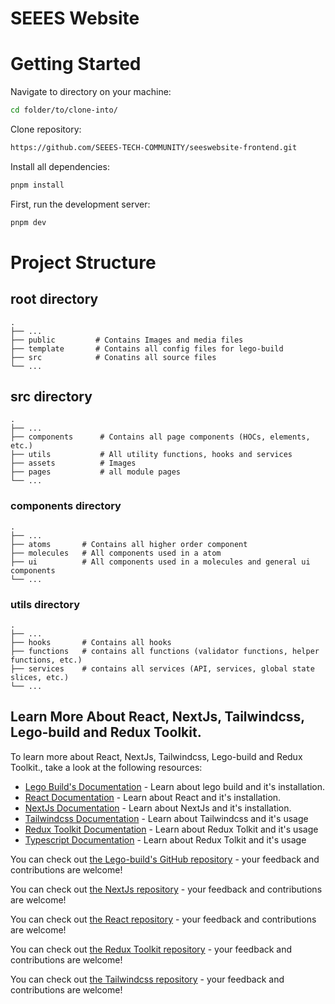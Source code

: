 # SEEES Website

# Getting Started

Navigate to directory on your machine:

```bash
cd folder/to/clone-into/
```

Clone repository:

```bash
https://github.com/SEEES-TECH-COMMUNITY/seeswebsite-frontend.git
```

Install all dependencies:

```bash
pnpm install
```


First, run the development server:

```bash
pnpm dev
```

# Project Structure 

## root directory
    .
    ├── ...
    ├── public         # Contains Images and media files
    ├── template       # Contains all config files for lego-build 
    ├── src            # Conatins all source files
    └── ...

## src directory
    .
    ├── ...
    ├── components      # Contains all page components (HOCs, elements, etc.)
    ├── utils           # All utility functions, hooks and services
    ├── assets          # Images
    ├── pages           # all module pages 
    └── ...
    
### components directory
    .
    ├── ...
    ├── atoms       # Contains all higher order component
    ├── molecules   # All components used in a atom
    ├── ui          # All components used in a molecules and general ui components
    └── ...

### utils directory
    .
    ├── ...
    ├── hooks       # Contains all hooks
    ├── functions   # contains all functions (validator functions, helper functions, etc.)
    ├── services    # contains all services (API, services, global state slices, etc.)
    └── ...
    
## Learn More About React, NextJs, Tailwindcss, Lego-build and Redux Toolkit.

To learn more about React, NextJs, Tailwindcss, Lego-build and Redux Toolkit., take a look at the following resources:

- [Lego Build's Documentation](https://lego-build.github.io/) - Learn about lego build and it's installation.
- [React Documentation](https://beta.reactjs.org) - Learn about React and it's installation.
- [NextJs Documentation](https://nextjs.org/docs) - Learn about NextJs and it's installation.
- [Tailwindcss Documentation](https://tailwindcss.com/docs) - Learn about Tailwindcss and it's usage
- [Redux Toolkit Documentation](https://redux-toolkit.js.org/tutorials/quick-start) - Learn about Redux Tolkit and it's usage
- [Typescript Documentation](https://www.typescriptlang.org/docs/) - Learn about Redux Tolkit and it's usage

You can check out [the Lego-build's GitHub repository](https://github.com/lego-build/lego-build) - your feedback and contributions are welcome!

You can check out [the NextJs repository](https://github.com/vercel/next.js) - your feedback and contributions are welcome!

You can check out [the React repository](https://github.com/facebook/react) - your feedback and contributions are welcome!

You can check out [the Redux Toolkit repository](https://github.com/reduxjs/redux-toolkit) - your feedback and contributions are welcome!

You can check out [the Tailwindcss repository](https://github.com/tailwindlabs/tailwindcss) - your feedback and contributions are welcome!
